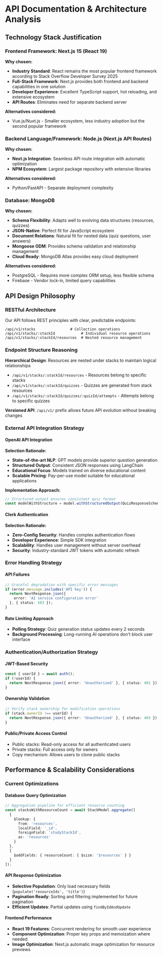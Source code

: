 # API Documentation & Architecture Analysis

## Technology Stack Justification

### Frontend Framework: Next.js 15 (React 19)
**Why chosen:**
- **Industry Standard**: React remains the most popular frontend framework according to Stack Overflow Developer Survey 2025
- **Full-Stack Framework**: Next.js provides both frontend and backend capabilities in one solution
- **Developer Experience**: Excellent TypeScript support, hot reloading, and extensive ecosystem
- **API Routes**: Eliminates need for separate backend server

**Alternatives considered:**
- Vue.js/Nuxt.js - Smaller ecosystem, less industry adoption but the second popular framework

### Backend Language/Framework: Node.js (Next.js API Routes)
**Why chosen:**
- **Next.js Integration**: Seamless API route integration with automatic optimization
- **NPM Ecosystem**: Largest package repository with extensive libraries

**Alternatives considered:**
- Python/FastAPI - Separate deployment complexity

### Database: MongoDB
**Why chosen:**
- **Schema Flexibility**: Adapts well to evolving data structures (resources, quizzes)
- **JSON-Native**: Perfect fit for JavaScript ecosystem
- **Document Relations**: Natural fit for nested data (quiz questions, user answers)
- **Mongoose ODM**: Provides schema validation and relationship management
- **Cloud Ready**: MongoDB Atlas provides easy cloud deployment

**Alternatives considered:**
- PostgreSQL - Requires more complex ORM setup, less flexible schema
- Firebase - Vendor lock-in, limited query capabilities

## API Design Philosophy

### RESTful Architecture
Our API follows REST principles with clear, predictable endpoints:

```
/api/v1/stacks                # Collection operations
/api/v1/stacks/:stackId            # Individual resource operations
/api/v1/stacks/:stackId/resources  # Nested resource management
```

### Endpoint Structure Reasoning
**Hierarchical Design**: Resources are nested under stacks to maintain logical relationships
- `/api/v1/stacks/:stackId/resources` - Resources belong to specific stacks
- `/api/v1/stacks/:stackId/quizzes` - Quizzes are generated from stack resources
- `/api/v1/stacks/:stackId/quizzes/:quizId/attempts` - Attempts belong to specific quizzes

**Versioned API**: `/api/v1/` prefix allows future API evolution without breaking changes

### External API Integration Strategy

#### OpenAI API Integration
**Selection Rationale:**
- **State-of-the-art NLP**: GPT models provide superior question generation
- **Structured Output**: Consistent JSON responses using LangChain
- **Educational Focus**: Models trained on diverse educational content
- **Scalable Pricing**: Pay-per-use model suitable for educational applications

**Implementation Approach:**
```typescript
// Structured output ensures consistent quiz format
const modelWithStructure = model.withStructuredOutput(QuizResponseSchema);
```

#### Clerk Authentication
**Selection Rationale:**
- **Zero-Config Security**: Handles complex authentication flows
- **Developer Experience**: Simple SDK integration
- **Scalability**: Handles user management without server overhead
- **Security**: Industry-standard JWT tokens with automatic refresh

### Error Handling Strategy

#### API Failures
```typescript
// Graceful degradation with specific error messages
if (error.message.includes('API key')) {
  return NextResponse.json({ 
    error: 'AI service configuration error' 
  }, { status: 503 });
}
```

#### Rate Limiting Approach
- **Polling Strategy**: Quiz generation status updates every 2 seconds
- **Background Processing**: Long-running AI operations don't block user interface

### Authentication/Authorization Strategy

#### JWT-Based Security
```typescript
const { userId } = await auth();
if (!userId) {
  return NextResponse.json({ error: 'Unauthorized' }, { status: 401 });
}
```

#### Ownership Validation
```typescript
// Verify stack ownership for modification operations
if (stack.ownerId !== userId) {
  return NextResponse.json({ error: 'Unauthorized' }, { status: 403 });
}
```

#### Public/Private Access Control
- Public stacks: Read-only access for all authenticated users
- Private stacks: Full access only for owners
- Copy mechanism: Allows users to clone public stacks

## Performance & Scalability Considerations

### Current Optimizations

#### Database Query Optimization
```typescript
// Aggregation pipeline for efficient resource counting
const stacksWithResourceCount = await StackModel.aggregate([
  {
    $lookup: {
      from: 'resources',
      localField: '_id',
      foreignField: 'studyStackId',
      as: 'resources'
    }
  },
  {
    $addFields: { resourceCount: { $size: '$resources' } }
  }
]);
```

#### API Response Optimization
- **Selective Population**: Only load necessary fields (`populate('resourceIds', 'title')`)
- **Pagination Ready**: Sorting and filtering implemented for future pagination
- **Efficient Updates**: Partial updates using `findByIdAndUpdate`

#### Frontend Performance
- **React 19 Features**: Concurrent rendering for smooth user experience
- **Component Optimization**: Proper key props and memoization where needed
- **Image Optimization**: Next.js automatic image optimization for resource previews
